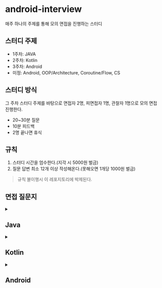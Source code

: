 # android-interview

매주 하나의 주제를 통해 모의 면접을 진행하는 스터디

## 스터디 주제
- 1주차: JAVA
- 2주차: Kotlin
- 3주차: Android
- 미정: Android, OOP/Architecture, Coroutine/Flow, CS

## 스터디 방식
그 주차 스터디 주제를 바탕으로 면접자 2명, 피면접자 1명, 관찰자 1명으로 모의 면접 진행한다.

- 20~30분 질문
- 10분 피드백
- 2명 끝나면 휴식

## 규칙

1. 스터디 시간을 엄수한다.(지각 시 5000원 벌금)
2. 질문 답변 최소 12개 이상 작성해온다.(못해오면 1개당 1000원 벌금)

> 규칙 불이행시 이 레포지토리에 박제된다.

## 면접 질문지

 <details>
  <summary> <h2> Java </h2></summary>

## 접근 제어자, 클래스 및 키워드

- [접근 제어자의 차이점](https://github.com/murjune/android-interview/discussions/36)
- 인터페이스와 추상 클래스의 차이
- [static과 non-static의 차이](https://github.com/murjune/android-interview/discussions/21)
- final 키워드에 대해 설명

## String 및 관련 메모리 관리

- [String Pool이 무엇이고 사용하는 이유](https://github.com/murjune/android-interview/discussions/6)
- [equals와 hashCode를 사용하는 이유](https://github.com/murjune/android-interview/discussions/10)
- [String, StringBuffer, StringBuilder의 차이](https://github.com/murjune/android-interview/discussions/9)

## Java 파일 및 실행 과정

- [Java 파일이 실행되는 과정](https://github.com/murjune/android-interview/discussions/19)
- Optional에 대한 설명과 사용 시 주의사항
- try-with-resources에 대해 설명

## Objects vs Primitives

- [String 클래스는 어떻게 구현되나요? 왜 불변으로 만들었나요?](https://github.com/murjune/android-interview/discussions/7)
- [String이 불변이라는 것은 무엇을 의미하나요?](https://github.com/murjune/android-interview/discussions/8)
- Integer vs int
- [Call by Value vs Call by Reference](https://github.com/murjune/android-interview/discussions/26)

## 객체 비교와 복사

- [동등성과 동일성의 차이](https://github.com/murjune/android-interview/discussions/35)
- 깊은 복사(deep copy)와 얕은 복사(shallow copy)에 대해 설명

## 함수 및 표현식

- [익명함수와 람다 표현식에 대해 설명](https://github.com/murjune/android-interview/discussions/31)
- 함수형 인터페이스(Functional Interface)란
- 제네릭이란

## 클래스 및 객체 관리

- [Reflection에 대한 설명과 장단점](https://github.com/murjune/android-interview/discussions/32)
- [Enum의 장단점](https://github.com/murjune/android-interview/discussions/18)
- Wrapper Class, Boxing, Unboxing 차이

## 메서드 및 키워드

- 오버로딩과 오버라이딩의 차이
- [synchronized 키워드에 대해 설명](https://github.com/murjune/android-interview/discussions/20)

## 직렬화 및 역직렬화

- [직렬화와 역직렬화이 무엇이고, 언제 사용하는가?](https://github.com/murjune/android-interview/discussions/34)
- [transient 란?](https://github.com/murjune/android-interview/discussions/33)

## 컬렉션 프레임워크 및 자료구조

- [Iterator & Collection & Stream](https://github.com/murjune/android-interview/discussions/13)
- [Stack 대신 Deque를 사용하는 이유](https://github.com/murjune/android-interview/discussions/28)
- [ArrayList와 LinkedList의 차이](https://github.com/murjune/android-interview/discussions/37)
- Set과 List의 차이
- [Arrays Vs ArrayLists](https://github.com/murjune/android-interview/discussions/1)
- HashSet Vs TreeSet
- HashMap Vs Set
- [HashMap Vs HashSet](https://github.com/murjune/android-interview/discussions/27)
- [컬렉션 프레임워크란 (Kotlin Collection과 비교)](https://github.com/murjune/android-interview/discussions/11)
- [for문 vs Stream vs Sequence](https://github.com/murjune/android-interview/discussions/22)
- [Java Stream API란 (Kotlin Sequence와 차이)](https://github.com/murjune/android-interview/discussions/30)

## JVM & 가비지 컬렉션

- [JVM 메모리 영역에 대해 설명](https://github.com/murjune/android-interview/discussions/16)
- [가비지 컬렉션이란](https://github.com/murjune/android-interview/discussions/15)
- [가비지 컬렉션는 언제 일어나는가?](https://github.com/murjune/android-interview/discussions/14)
- [JVM 동작 원리를 설명해주세요.](https://github.com/murjune/android-interview/discussions/5)
  
</details> 

<details>
  <summary> <h2> Kotlin </h2></summary>

  # 1. 기초 문법 및 키워드
- [코틀린의 장점](https://github.com/murjune/android-interview/discussions/39)
- [코틀린이 실행되는 과정 설명](https://github.com/murjune/android-interview/discussions/58)
- [Property 란?](https://github.com/murjune/android-interview/discussions/60)
- [Field vs Property](https://github.com/murjune/android-interview/discussions/75)
- [Kotlin에서 const를 사용하는 이점은?](https://github.com/murjune/android-interview/discussions/40)
- [Kotlin에서 lateinit vs by Lazy?](https://github.com/murjune/android-interview/discussions/41)
- [lateinit 변수가 초기화되었는지 확인하는 방법](https://github.com/murjune/android-interview/discussions/42)
- [Kotlin에서 init 블록이란?](https://github.com/murjune/android-interview/discussions/59)
- [val과 var의 차이점은?](https://github.com/murjune/android-interview/discussions/61)
- [Generic이란?](https://github.com/murjune/android-interview/discussions/43)
- [Generic 타입 상한 제한(upper bound)이란?](https://github.com/murjune/android-interview/discussions/68)
- [Generic 변성에 대해 설명하시오](https://github.com/murjune/android-interview/discussions/69)
- [Star Projection 이란?](https://github.com/murjune/android-interview/discussions/70)
- [Kotlin에서 inline 함수란?](https://github.com/murjune/android-interview/discussions/44)
- [Kotlin에서 reified 키워드란?](https://github.com/murjune/android-interview/discussions/45)
- [backing property 설명해주세요.](https://github.com/murjune/android-interview/discussions/46)
- [noinline이란?](https://github.com/murjune/android-interview/discussions/47)
- [crossinline이란?](https://github.com/murjune/android-interview/discussions/48)
- [open 키워드란?](https://github.com/murjune/android-interview/discussions/57)
- [Kotlin 접근 제어자](https://github.com/murjune/android-interview/discussions/62)
- [infix 키워드란?](https://github.com/murjune/android-interview/discussions/54)
- Kotlin의 Lable이란?
- [일급 시민이란?](https://github.com/murjune/android-interview/discussions/49)
- [타입 변환(Type Conversion) vs 타입 캐스팅(Type Casting)](https://github.com/murjune/android-interview/discussions/63)

# 2. 클래스 및 객체 지향 프로그래밍
- [companion object란?](https://github.com/murjune/android-interview/discussions/50)
- Kotlin에서 싱글톤 클래스를 생성하는 방법
- [Kotlin에서 데이터 클래스란?](https://github.com/murjune/android-interview/discussions/71)
- [Kotlin에서 Java의 정적 메서드에 해당하는 것은?](https://github.com/murjune/android-interview/discussions/65)
- [Kotlin의 sealed class를 언제 사용하나요?](https://github.com/murjune/android-interview/discussions/52)
- [Kotlin의 JvmStatic 어노테이션이란?](https://github.com/murjune/android-interview/discussions/55)
- [Kotlin의 JvmField 어노테이션이란?](https://github.com/murjune/android-interview/discussions/56)
- [Kotlin의 JvmOverloads 어노테이션이란?](https://github.com/murjune/android-interview/discussions/64)
- Kotlin의 inline/value 클래스 설명
- [Kotlin에서 open과 public의 차이점은?](https://github.com/murjune/android-interview/discussions/57)

# 3. 함수와 람다
- [Kotlin에서 고차 함수란?](https://github.com/murjune/android-interview/discussions/66)
- [Kotlin에서 람다식이란?](https://github.com/murjune/android-interview/discussions/67)
- [Kotlin에서 let, run, with, also, apply의 설명 및 사용 사례](https://github.com/murjune/android-interview/discussions/51)
- apply와 with를 선택하는 방법

</details>

<details>
  <summary> <h2> Android </h2></summary>

### 공통 개발자 기술 질문

	1.	PNG와 JPG의 차이점은?
	2.	Dynamic Programming이란?
	3.	Virtual Memory란?
	4.	Garbage Collection이란?
	5.	Cache란?
	6.	Database Index 추가의 장단점은?
	7.	비대칭 암호화란?
	8.	HDD, SSD, DRAM 각각의 성능은?
	9.	GIT의 장점은?

### Android 개발자 기술 질문

	1.	DIP(Dependency Inversion Principle)란?
	2.	ConstraintLayout의 장점은?
	3.	Activity 생명 주기는?
	4.	WeakReference란?
	5.	Parcelable이란?
	6.	고해상도 이미지의 로딩 방법은?
	7.	Looper란?
	8.	MultiDex란?
	9.	Proguard의 원리는?

### 자료구조 및 알고리즘

	1.	List와 Set의 차이
	2.	List.distinct()를 사용하는 것과 Set 사용하는 것의 차이
	3.	ArrayList와 LinkedList의 차이
	4.	여러 스레드에서 공유 자원 접근 시 주의 사항
	5.	동시성 문제를 겪은 경험이 있는가?
	6.	동기화하는 방법?
	7.	synchronized를 메소드 블록과 내부 블록에서 사용하는 것의 차이
	8.	싱글톤을 사용한 경험과 동시성 문제

### Kotlin 언어 및 클래스 사용

	1.	data class를 사용하면 자동으로 오버라이드 되는 메서드들
	2.	Enum class를 사용한 경험이 있는가?
	3.	Enum class 대신 sealed class와 object를 사용할 수 있는데, 언제 Enum class를 사용해야 하는가?

### 네트워크 및 에러 처리

	1.	네트워크 에러 처리 관련 경험
	2.	코루틴 사용 시 예외 처리 방법

### Android 기초

	1.	Android 앱이 왜 느려질 수 있는가?
	2.	Context란 무엇이며, 어떻게 사용되는가?
	3.	Android 애플리케이션의 구성 요소
	4.	Android 애플리케이션의 프로젝트 구조
	5.	AndroidManifest.xml이란 무엇인가?
	6.	Application 클래스란 무엇이며, 역할은 무엇인가?
	7. Android 4대 컴포넌트는 무엇인가요
	8. 다국어 지원은 어떻게 하나요


### Activity와 Fragment

	1.	Fragment를 생성할 때 기본 생성자를 사용하는 것이 왜 권장되는가?
	2.	Activity 생명주기
	3.	onCreate()와 onStart()의 차이점
	4.	onPause()와 onStop() 없이 onDestroy가 호출될 수 있는 경우
	5.	setContentView()를 onCreate()에서 호출하는 이유
	6.	onSaveInstanceState()와 onRestoreInstanceState()의 역할
	7.	Fragment 생명주기
	8.	launchMode란 무엇인가?
	9.	Fragment와 Activity의 차이점 및 관계
	10.	Fragment와 Activity 중 어느 경우에 Fragment를 사용하는가?
	11.	FragmentPagerAdapter와 FragmentStatePagerAdapter의 차이점
	12.	Backstack에서 Fragment를 추가 및 교체할 때 차이점
	13.	Fragment 간의 통신 방법
	14.	Retained Fragment란?
	15.	Fragment 트랜잭션에서 addToBackStack()의 목적


### View와 ViewGroup

	1.	View란 무엇인가?
	2.	View.GONE과 View.INVISIBLE의 차이점
	3.	커스텀 뷰 생성 방법
	4.	ViewGroup이란 무엇이며, View와 어떻게 다른가?
	5.	Canvas란?
	6.	SurfaceView란?
	7.	Relative Layout과 Linear Layout의 차이
	8.	ConstraintLayout이란?
	9.	View 트리란 무엇이며, 깊이를 최적화하는 방법
	10. inflate에 대해 설명해주세요

### RecyclerView 및 리스트

	1.	ListView와 RecyclerView의 차이점
	2.	RecyclerView의 내부 동작
	3.	RecyclerView 성능 최적화 방법
	4.	Nested RecyclerView 최적화 방법
	5.	RecyclerView가 ListView보다 성능이 우수한 이유
	6.	RecyclerView의 구성 요소
	7.	RecyclerView.Adapter 및 RecyclerView.ViewHolder의 역할
	8.	LayoutManager란?
	9.	단일 RecyclerView에서 여러 뷰 유형을 처리하는 방법
	10.	DiffUtil과 RecyclerView 성능 개선
	11.	RecyclerView.setHasFixedSize(true)의 목적
	12.	RecyclerView에서 특정 항목을 업데이트하는 방법
	13.	SnapHelper란 무엇인가?

### Dialog와 Toast

	1.	Dialog란?
	2.	Toast란?
	3.	Dialog와 Dialog Fragment의 차이점

### 인텐트 및 브로드캐스트

	1.	Intent란?
	2.	암시적(Implicit) Intent란?
	3.	명시적(Explicit) Intent란?
	4.	BroadcastReceiver란?
	5.	Sticky Intent란?
	6.	브로드캐스트와 인텐트를 통해 앱에서 메시지를 전달하는 방법
	7.	PendingIntent란?
	8.	브로드캐스트의 유형
	9. Intent 필터

### 서비스

	1.	Service란?
	2.	Service와 IntentService의 차이점
	3.	Foreground Service란?
	4.	JobScheduler란?
	5. Background Service란?

### 프로세스 간 통신

	1.	두 개의 별도 Android 앱 간의 상호작용 방법
	2.	Android 앱을 여러 프로세스에서 실행할 수 있는지 여부와 방법
	3.	AIDL이란? 바운드 서비스 생성 시 AIDL 사용 단계
	4.	Android에서 백그라운드 처리 방법
	5.	ContentProvider의 역할과 일반적인 용도

### 장기 작업

	1.	병렬 작업 실행 및 완료 시 콜백 받기
	2.	ANR이란? ANR 방지 방법
	3.	AsyncTask(Deprecated)란?
	4.	AsyncTask 사용 시 문제점
	5.	데몬 스레드와 사용자 스레드의 차이
	6.	Looper, Handler, 및 HandlerThread 설명
	7.	Android 메모리 누수와 가비지 컬렉션

### 멀티미디어 콘텐츠

	1.	Bitmap 처리 방법
	2.	Bitmap 풀 사용 방법
	3. Android에서 사이즈가 큰 이미지를 불러올려고 합니다. 어떻게 해야할까요?

### 데이터 저장 및 관리

	1.	Jetpack DataStore Preferences
	2.	Android 앱에서 데이터 유지 방법
	3.	ORM이란? 작동 원리
	4.	화면 회전 시 Activity 상태 보존 방법
	5.	Android 앱의 데이터 저장 방식
	6.	Scoped Storage 설명
	7.	데이터 암호화 방법
	8.	SharedPreferences의 commit()과 apply() 차이

### UI 및 시각적 표현

	1.	Spannable이란?
	2.	SpannableString이란?
	3.	Android에서 텍스트 사용 시 모범 사례
	4.	다크 모드 구현 방법

### 메모리 최적화

	1.	onTrimMemory() 메서드
	2.	OutOfMemory 문제 해결 방법
	3.	Android 애플리케이션의 메모리 누수 확인 방법

### 배터리 최적화

	1.	배터리 사용량을 줄이는 방법
	2.	Doze 및 App Standby란?
	3.	Overdraw란?

#### 화면 크기 대응

	1.	다양한 해상도를 지원하는 방법
	2.  dp sp px 차이

### 권한 관리

	1.	권한 보호 수준과 종류

### 네이티브 프로그래밍

	1.	NDK란? 유용성
	2.	Renderscript란?

### Android 시스템 내부

	1.	Android Runtime이란?
	2.	Dalvik, ART, JIT, AOT의 차이
	3.	DEX란?
	4.	Multidex란?
	5.	가비지 수집을 강제 호출할 수 있는지 여부

### Android Jetpack

	1.	Android Jetpack이란? 사용 이유
	2.	ViewModel이란? 유용성
	3.	Android 아키텍처 구성 요소 설명
	4.	LiveData란?
	5.	LiveData와 ObservableField의 차이점
	6.	setValue와 postValue의 차이점
	7.	Fragment 간 ViewModel 공유 방법
	8.	WorkManager와 사용 사례
	9.	ViewModel의 내부 작동 방식
 10. MVVM viewModel과 AAC viewModel 차이

### 기타

	1.	Serializable과 Parcelable의 차이
	2.	데이터 전달 시 Bundle 클래스를 사용하는 이유
	3.	앱 충돌 문제 해결 방법
	4.	Android 푸시 알림 시스템 설명
	5.	AAPT란?
	6.	FlatBuffers와 JSON 차이
	7.	HashMap, ArrayMap, SparseArray의 차이점
	8.	Annotation이란?
	9.	커스텀 Annotation 생성 방법
	10.	지원 라이브러리란? 도입 이유
	11.	Android Data Binding 설명
 12. apk와 aab 차이 설명
 13. Android 배포 프로세스에 대해 설명해주세요
 14. Kapt에 대해 설명해주세요

### Android 라이브러리

	1.	OkHttp Interceptor 설명
	2.	OkHttp HTTP 캐싱
	3.	의존성 주입 프레임워크(Dagger)를 사용하는 이유
	4.	Dagger의 작동 방식
	5.	Dagger 2와 Dagger-Hilt의 선택 기준
	6.	Dagger에서 Component란?
	7.	Dagger에서 Module이란?
	8.	RxJava에서 CompositeDisposable의 dispose와 clear 호출 시점
	9.	네트워킹에서 Multipart 요청을 처리하는 방법
	10.	Kotlin의 Flow란?
	11.	App Startup Library의 역할
	12.	RxJava란?
	13.	RxJava에서의 에러 처리 방법
	14.	FlatMap과 Map 연산자의 차이점
	15.	RxJava의 Create와 fromCallable 연산자의 사용 시점
	16.	RxJava의 defer 연산자의 사용 시점
	17.	RxJava에서 Timer, Delay, Interval 연산자의 사용 방법
	18.	RxJava에서 두 개의 네트워크 호출을 병렬로 수행하는 방법
	19.	Concat과 Merge 연산자의 차이
	20.	RxJava에서 Subject란?
	21.	RxJava의 Observable 유형과 사용 시점
	22.	RxJava를 사용한 검색 기능 구현 방법
	23.	RxJava 연산자를 사용한 RecyclerView의 페이지네이션
	24.	Android 이미지 로딩 라이브러리인 Glide와 Fresco, Piccaso, Coil의 작동 방식
	25.	RxJava에서 Schedulers.io()와 Schedulers.computation()의 차이점 26.	직렬화 라이브러리 Kotlinx-Serialization, Gson, Moshi의 차이점


### Android Architecture
 	1. MVVM 설명
 	2. MVI
 	3. MVC vs MVP vs MVVM vs MVI 아키텍처
	4. 클린 아키텍처란 무엇인가요?
 	4. 소프트웨어 아키텍처와 소프트웨어 설계의 차이점
 	5. Repository 패턴
 	6. 구글 권장 아키텍처 vs 클린 아키텍처
 	7. UDF

</details>
